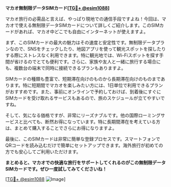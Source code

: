 **マカオ無制限データSIMカード[[TG💪+ @esim1088](https://t.me/s/esim1088)]**

マカオ旅行の必需品と言えば、やっぱり現地での通信手段ですよね！今回は、マカオで使える無制限データSIMカードについて詳しくご紹介します。このSIMカードがあれば、マカオ中どこでも自由にインターネットが使えますよ。

まず、このSIMカードの最大の魅力はその速度と安定性です。無制限データプランなので、SNSをチェックしたり、地図アプリを使って観光スポットを探したりする際にストレスなく利用できます。特に観光地では、Wi-Fiスポットを探す手間が省けるのでとても便利です。さらに、家族や友人と一緒に旅行する場合にも、複数台の端末で同時に接続できるプランもありますよ。

SIMカードの種類も豊富で、短期滞在向けのものから長期滞在向けのものまであります。特に短期間でマカオを楽しみたい方には、1日単位で利用できるプランがおすすめです。また、事前にオンラインで予約しておけば、到着後にすぐにSIMカードを受け取れるサービスもあるので、旅のスケジュールが立てやすいですね。

そして、気になる価格ですが、非常にリーズナブルです。他の国際ローミングサービスと比べても、断然お得になっています。特に長期間滞在を考えている方は、まとめて購入することでさらにお得になりますよ。

最後に、このSIMカードは非常に簡単な登録プロセスです。スマートフォンでQRコードを読み込むだけで簡単にセットアップできます。海外旅行が初めての方でも安心してご利用いただけます。

**まとめると、マカオでの快適な旅行をサポートしてくれるのがこの無制限データSIMカードです。ぜひ一度試してみてくださいね！**

[[TG💪+ @esim1088](https://t.me/s/esim1088) ![Image](https://i.postimg.cc/Y0z9fWf4/image.png)]